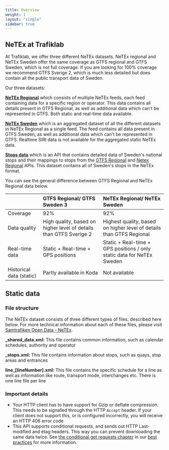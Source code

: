 ```yaml
---
title: Overview
weight: 1
layout: "single"
sidebar: true
---
```


## NeTEx at Trafiklab

At Trafiklab, we offer three different NeTEx datasets. NeTEx regional and NeTEx Sweden offer the same coverage as
GTFS regional and GTFS Sweden, which is not full coverage. If you are looking for 100% coverage we recommend
GTFS Sverige 2, which is much less detailed but does contain all the public transport data of Sweden.

Our three datasets:

[**NeTEx Regional**](/api/netex-datasets/netex-regional/) which consists of multiple NeTEx feeds, each feed containing data
  for a specific region or operator. This data contains all details present in GTFS Regional, as well as additional data
  which can't be represented in GTFS. Both static and real-time data available.

[**NeTEx Sweden**](/api/netex-datasets/netex-sweden/) which is an aggregated dataset of all the different datasets in
  NeTEx Regional as a single feed. The feed contains all data present in GTFS Sweden, as well as additional data which
  can't be represented in GTFS. Realtime SIRI data is not available for the aggregated static NeTEx data.

[**Stops data**](/api/netex-datasets/stops-data/) which is an API that contains detailed data of Sweden's national stops
  and their mappings to stops from the [GTFS Regional](/api/gtfs-datasets/gtfs-regional/)
  and [Netex Regional](/api/netex-datasets/netex-regional/) APIs. This dataset contains all of
  Sweden's stops in the NeTEx format.

You can see the general difference between GTFS Regional and NeTEx Regional data below.
<div class="wide">

|                          | GTFS Regional/ GTFS Sweden 3                                       | NeTEx Regional/ NeTEx Sweden                                           |
|:-------------------------|:-------------------------------------------------------------------|:-----------------------------------------------------------------------|
| Coverage                 | 92%                                                                | 92%                                                                    |
| Data quality             | High quality, based on higher level of details than GTFS Sverige 2 | Highest quality, based on higher level of details than GTFS Regional   |
| Real-time data           | Static + Real-time + GPS positions                                 | Static + Real-time + GPS positions / only static data for NeTEx Sweden |
| Historical data (static) | Partly available in Koda                                           | Not available                                                          |

</div>

## Static data
### File structure
The NeTEx dataset consists of three different types of files, described here below. For more technical information about each of these files, please
visit [Samtrafiken Open Data - NeTEx](https://samtrafiken.atlassian.net/wiki/spaces/SamtrafikenOpenData/pages/989233182/Samtrafiken+NeTEx+export).

**_shared_data.xml:** 
This file contains common information, such as calendar schedules, authority and operator

**_stops.xml:**
This file contains information about stops, such as quays, stop areas and entrances

**line\_\[lineNumber\].xml:**
This file contains the specific schedule for a line as well as information like route, transport mode, interchanges etc. There
is one line file per line

### Important details

- Your HTTP client has to have support for Gzip or deflate compression. This needs to be signalled through the
  HTTP `Accept` header. If your client does not support this, or is configured incorrectly, you will receive an HTTP 406
  error code
- This API supports conditional requests, and sends out HTTP Last-modified and etag headers. This way you can prevent
  downloading the same data twice.
  See [the conditional get requests chapter](/docs/using-trafiklab-data/best-practices/conditional-get-requests/) in
  our [best practices](/docs/using-trafiklab-data/best-practices/) for more information.